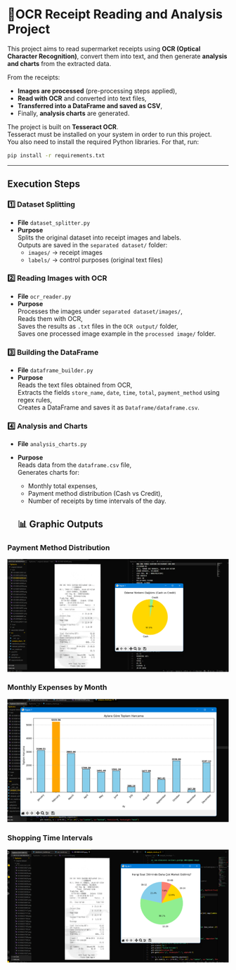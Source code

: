 # 📝OCR Receipt Reading and Analysis Project

This project aims to read supermarket receipts using **OCR (Optical Character Recognition)**, convert them into text, and then generate **analysis and charts** from the extracted data.  

From the receipts:
- **Images are processed** (pre-processing steps applied),
- **Read with OCR** and converted into text files,
- **Transferred into a DataFrame and saved as CSV**,
- Finally, **analysis charts** are generated.

The project is built on **Tesseract OCR**.  
Tesseract must be installed on your system in order to run this project.  
You also need to install the required Python libraries. For that, run:  

```bash
pip install -r requirements.txt
```


---

## Execution Steps

### 1️⃣ Dataset Splitting
- **File** `dataset_splitter.py`  
- **Purpose**  
  Splits the original dataset into receipt images and labels.  
  Outputs are saved in the `separated dataset/` folder:  
  - `images/` → receipt images  
  - `labels/` → control purposes (original text files)

### 2️⃣ Reading Images with OCR

- **File** `ocr_reader.py`  
- **Purpose**  
  Processes the images under `separated dataset/images/`,  
  Reads them with OCR,  
  Saves the results as `.txt` files in the `OCR output/` folder,  
  Saves one processed image example in the `processed image/` folder.

### 3️⃣ Building the DataFrame

- **File** `dataframe_builder.py`  
- **Purpose**  
  Reads the text files obtained from OCR,  
  Extracts the fields `store_name`, `date`, `time`, `total`, `payment_method` using regex rules,  
  Creates a DataFrame and saves it as `Dataframe/dataframe.csv`.

### 4️⃣ Analysis and Charts

- **File** `analysis_charts.py`  
- **Purpose**  
  Reads data from the `dataframe.csv` file,  
  Generates charts for:  
  - Monthly total expenses,  
  - Payment method distribution (Cash vs Credit),  
  - Number of receipts by time intervals of the day.
 
  ## 📊 Graphic Outputs

### Payment Method Distribution
![Payment Methods](assets/payment_method.png)


### Monthly Expenses by Month
![Monthly Expenses](assets/monthly_expenses.png)


### Shopping Time Intervals
![Time Intervals](assets/time_intervals.png)

